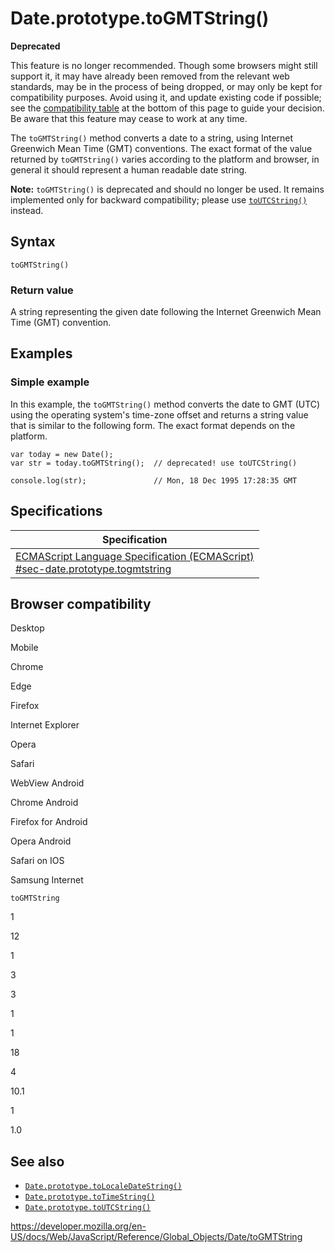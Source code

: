 Date.prototype.toGMTString()
============================

**Deprecated**

This feature is no longer recommended. Though some browsers might still support it, it may have already been removed from the relevant web standards, may be in the process of being dropped, or may only be kept for compatibility purposes. Avoid using it, and update existing code if possible; see the [compatibility table](#browser_compatibility) at the bottom of this page to guide your decision. Be aware that this feature may cease to work at any time.

The `toGMTString()` method converts a date to a string, using Internet Greenwich Mean Time (GMT) conventions. The exact format of the value returned by `toGMTString()` varies according to the platform and browser, in general it should represent a human readable date string.

**Note:** `toGMTString()` is deprecated and should no longer be used. It remains implemented only for backward compatibility; please use [`toUTCString()`](toutcstring) instead.

Syntax
------

    toGMTString()

### Return value

A string representing the given date following the Internet Greenwich Mean Time (GMT) convention.

Examples
--------

### Simple example

In this example, the `toGMTString()` method converts the date to GMT (UTC) using the operating system's time-zone offset and returns a string value that is similar to the following form. The exact format depends on the platform.

    var today = new Date();
    var str = today.toGMTString();  // deprecated! use toUTCString()

    console.log(str);               // Mon, 18 Dec 1995 17:28:35 GMT

Specifications
--------------

<table><thead><tr class="header"><th>Specification</th></tr></thead><tbody><tr class="odd"><td><a href="https://tc39.es/ecma262/#sec-date.prototype.togmtstring">ECMAScript Language Specification (ECMAScript)<br />
<span class="small">#sec-date.prototype.togmtstring</span></a></td></tr></tbody></table>

Browser compatibility
---------------------

Desktop

Mobile

Chrome

Edge

Firefox

Internet Explorer

Opera

Safari

WebView Android

Chrome Android

Firefox for Android

Opera Android

Safari on IOS

Samsung Internet

`toGMTString`

1

12

1

3

3

1

1

18

4

10.1

1

1.0

See also
--------

-   [`Date.prototype.toLocaleDateString()`](tolocaledatestring)
-   [`Date.prototype.toTimeString()`](totimestring)
-   [`Date.prototype.toUTCString()`](toutcstring)

<a href="https://developer.mozilla.org/en-US/docs/Web/JavaScript/Reference/Global_Objects/Date/toGMTString" class="_attribution-link">https://developer.mozilla.org/en-US/docs/Web/JavaScript/Reference/Global_Objects/Date/toGMTString</a>
